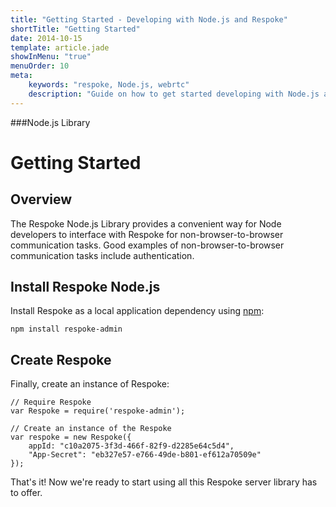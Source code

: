 ```yaml
---
title: "Getting Started - Developing with Node.js and Respoke"
shortTitle: "Getting Started"
date: 2014-10-15
template: article.jade
showInMenu: "true"
menuOrder: 10
meta:
    keywords: "respoke, Node.js, webrtc"
    description: "Guide on how to get started developing with Node.js and Respoke."
---
```


###Node.js Library
# Getting Started

## Overview

The Respoke Node.js Library provides a convenient way for Node developers to interface with Respoke for non-browser-to-browser communication tasks. Good examples of non-browser-to-browser communication tasks include authentication.

## Install Respoke Node.js

Install Respoke as a local application dependency using [npm](https://www.npmjs.com/):

    npm install respoke-admin
    
## Create Respoke

Finally, create an instance of Respoke:

    // Require Respoke
    var Respoke = require('respoke-admin');
    
    // Create an instance of the Respoke
    var respoke = new Respoke({
        appId: "c10a2075-3f3d-466f-82f9-d2285e64c5d4",
        "App-Secret": "eb327e57-e766-49de-b801-ef612a70509e"
    });

That's it! Now we're ready to start using all this Respoke server library has to offer.
    
